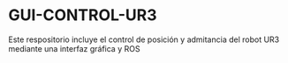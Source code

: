 # GUI-CONTROL-UR3
Este respositorio incluye el control de posición y admitancia del robot UR3 mediante una interfaz gráfica y ROS
